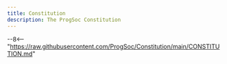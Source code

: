 ```yaml
---
title: Constitution
description: The ProgSoc Constitution
---
```


--8<-- "https://raw.githubusercontent.com/ProgSoc/Constitution/main/CONSTITUTION.md"
